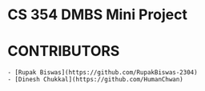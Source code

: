 # CS 354 DMBS Mini Project

# CONTRIBUTORS  
    - [Rupak Biswas](https://github.com/RupakBiswas-2304)
    - [Dinesh Chukkal](https://github.com/HumanChwan)

